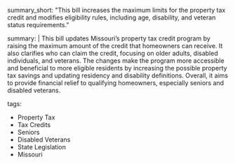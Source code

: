 summary_short: "This bill increases the maximum limits for the property tax credit and modifies eligibility rules, including age, disability, and veteran status requirements."

summary: |
  This bill updates Missouri’s property tax credit program by raising the maximum amount of the credit that homeowners can receive. It also clarifies who can claim the credit, focusing on older adults, disabled individuals, and veterans. The changes make the program more accessible and beneficial to more eligible residents by increasing the possible property tax savings and updating residency and disability definitions. Overall, it aims to provide financial relief to qualifying homeowners, especially seniors and disabled veterans.

tags:
  - Property Tax
  - Tax Credits
  - Seniors
  - Disabled Veterans
  - State Legislation
  - Missouri
